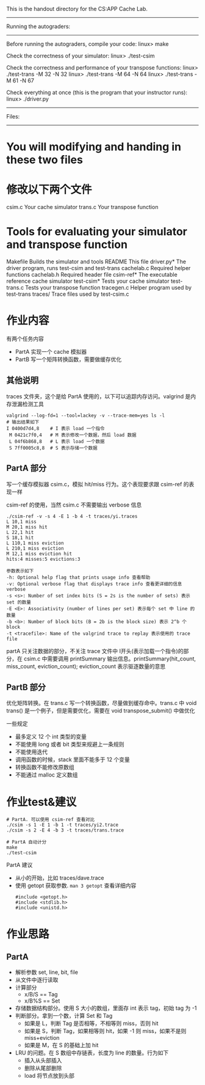 This is the handout directory for the CS:APP Cache Lab. 

************************
Running the autograders:
************************

Before running the autograders, compile your code:
    linux> make

Check the correctness of your simulator:
    linux> ./test-csim

Check the correctness and performance of your transpose functions:
    linux> ./test-trans -M 32 -N 32
    linux> ./test-trans -M 64 -N 64
    linux> ./test-trans -M 61 -N 67

Check everything at once (this is the program that your instructor runs):
    linux> ./driver.py    

******
Files:
******

# You will modifying and handing in these two files
# 修改以下两个文件
csim.c       Your cache simulator
trans.c      Your transpose function

# Tools for evaluating your simulator and transpose function
Makefile     Builds the simulator and tools
README       This file
driver.py*   The driver program, runs test-csim and test-trans
cachelab.c   Required helper functions
cachelab.h   Required header file
csim-ref*    The executable reference cache simulator
test-csim*   Tests your cache simulator
test-trans.c Tests your transpose function
tracegen.c   Helper program used by test-trans
traces/      Trace files used by test-csim.c

# 作业内容

有两个任务内容
- PartA 实现一个 cache 模拟器
- PartB 写一个矩阵转换函数，需要做缓存优化

## 其他说明

traces 文件夹，这个是给 PartA 使用的，以下可以追踪内存访问。valgrind 是内存泄漏检测工具

```
valgrind --log-fd=1 --tool=lackey -v --trace-mem=yes ls -l
# 输出结果如下
I 0400d7d4,8    # I 表示 load 一个指令
 M 0421c7f0,4   # M 表示修改一个数据，然后 load 数据
 L 04f6b868,8   # L 表示 load 一个数据
 S 7ff0005c8,8  # S 表示存储一个数据
```

## PartA 部分

写一个缓存模拟器 csim.c，模拟 hit/miss 行为。这个表现要求跟 csim-ref 的表现一样

csim-ref 的使用，当然 csim.c 不需要输出 verbose 信息

```
./csim-ref -v -s 4 -E 1 -b 4 -t traces/yi.traces
L 10,1 miss
M 20,1 miss hit
L 22,1 hit
S 18,1 hit
L 110,1 miss eviction
L 210,1 miss eviction
M 12,1 miss eviction hit
hits:4 misses:5 evictions:3

参数表示如下
-h: Optional help flag that prints usage info 查看帮助
-v: Optional verbose flag that displays trace info 查看更详细的信息verbose
-s <s>: Number of set index bits (S = 2s is the number of sets) 表示 set 的数量
-E <E>: Associativity (number of lines per set) 表示每个 set 中 line 的数量
-b <b>: Number of block bits (B = 2b is the block size) 表示 2^b 个 block
-t <tracefile>: Name of the valgrind trace to replay 表示使用的 trace file
```

partA 只关注数据的部分，不关注 trace 文件中 I开头(表示加载一个指令)的部分，在 csim.c 中需要调用 printSummary 输出信息。printSummary(hit_count, miss_count, eviction_count); eviction_count 表示驱逐数量的意思

## PartB 部分

优化矩阵转换。在 trans.c 写一个转换函数，尽量做到缓存命中。trans.c 中 void trans() 是一个例子，但是需要优化，需要在 void transpose_submit() 中做优化

一些规定
- 最多定义 12 个 int 类型的变量
- 不能使用 long 或者 bit 类型来规避上一条规则
- 不能使用迭代
- 调用函数的时候，stack 里面不能多于 12 个变量
- 转换函数不能修改原数组
- 不能通过 malloc 定义数组

# 作业test&建议

```
# PartA. 可以使用 csim-ref 查看对比
./csim -s 1 -E 1 -b 1 -t traces/yi2.trace
./csim -s 2 -E 4 -b 3 -t traces/trans.trace

# PartA 自动计分
make
./test-csim
```

PartA 建议
- 从小的开始，比如 traces/dave.trace
- 使用 getopt 获取参数. `man 3 getopt` 查看详细内容
  ```
  #include <getopt.h>
  #include <stdlib.h>
  #include <unistd.h>
  ```

# 作业思路

## PartA

- 解析参数 set, line, bit, file
- 从文件中逐行读取
- 计算部分
  - x/B/S == Tag
  - x/B%S == Set
- 存储数据结构部分。使用 S 大小的数组，里面存 int 表示 tag，初始 tag 为 -1
- 判断部分。拿到一个数，计算 Set 和 Tag
  - 如果是 L，判断 Tag 是否相等，不相等则 miss，否则 hit
  - 如果是 S，判断 Tag，如果相等则 hit，如果 -1 则 miss，如果不是则 miss+eviction
  - 如果是 M，在 S 的基础上加 hit
- LRU 的问题。在 S 数组中存链表，长度为 line 的数量。行为如下
  - 插入从头部插入
  - 删除从尾部删除
  - load 将节点放到头部

